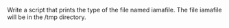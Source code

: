 Write a script that prints the type of the file named iamafile. The file iamafile will be in the /tmp directory.
